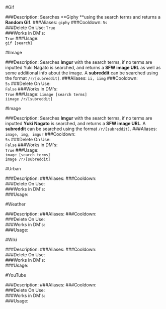 #Gif
>
###Description:
Searches **Giphy **using the search terms and returns a **Random Gif**.
###Aliases:
`giphy`
###Cooldown:
`5s`  
###Delete On Use:
`True`  
###Works in DM's:  
`True`
###Usage:  
`gif [search]`

#IImage
>
###Description:
Searches **Imgur** with the search terms, if no terms are inputted Yuki Nagato is searched, and returns a **SFW image URL** as well as some additional info about the image. A **subreddit** can be searched using the format `/r/[subreddit]`.
###Aliases:
`ii, iimg`
###Cooldown:  
`5s`
###Delete On Use:  
`False`
###Works in DM's:  
`True`
###Usage:
`iimage [search terms]`  
`iimage /r/[subreddit]`  


#Image
>
###Description:
Searches **Imgur** with the search terms, if no terms are inputted **Yuki Nagato** is searched, and returns a **SFW image URL**. A **subreddit** can be searched using the format `/r/[subreddit]`.
###Aliases:
`image, img, imgur`
###Cooldown:  
`5s`
###Delete On Use:  
`False`
###Works in DM's:  
`True`
###Usage:  
`image [search terms]`  
`image /r/[subreddit]`

#Urban
>
###Description:
###Aliases:
###Cooldown:  
###Delete On Use:  
###Works in DM's:  
###Usage:  


#Weather
>
###Description:
###Aliases:
###Cooldown:  
###Delete On Use:  
###Works in DM's:  
###Usage:  


#Wiki
>
###Description:
###Aliases:
###Cooldown:  
###Delete On Use:  
###Works in DM's:  
###Usage:  


#YouTube
>
###Description:
###Aliases:
###Cooldown:  
###Delete On Use:  
###Works in DM's:  
###Usage:  
